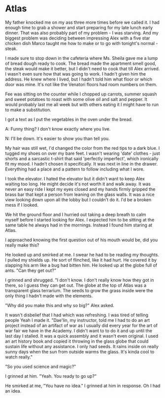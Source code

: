 #  Atlas

My father knocked me on my ass three more times before we called it. I had
enough time to grab a shower and start preparing for my late lunch early dinner.
That was also probably part of my problem - I was starving. And my biggest
problem was deciding between impressing Alex with a five star chicken dish Marco
taught me how to make or to go with tonight's normal - steak.

I made sure to stop down in the cafeteria where Ms. Sheila gave me a lump of
bread dough ready to cook. The bread made the apartment smell good, the steak
would make it better, but I didn't need to cook that till Alex arrived. I wasn't
even sure how that was going to work. I hadn't given him the address. He knew
where I lived, but I hadn't told him what floor or which door was mine. It's not
like the Venatori floors had room numbers on them.

Fee was sitting on the counter while I chopped up carrots, summer squash and
sweet potatoes to roast with some olive oil and salt and pepper. It would
probably last me all week but with others eating it I might have to run to make
a substitution.

I got a text as I put the vegetables in the oven under the bread.

A: Funny thing? I don't know exactly where you live.

N: I'll be down. It's easier to show you than tell you.

My hair was still wet, I'd changed the color from the red tips to a dark blue. I
tugged my shoes on over my bare feet. I wasn't wearing 'date' clothes - just
shorts and a sarcastic t-shirt that said 'perfectly imperfect', which ironically
fit my mood. I hadn't chosen it specifically. It was next in line in the drawer.
Everything had a place and a pattern to follow including what I wore.

I took the elevator. I hated the elevator but it didn't want to keep Alex
waiting too long. He might decide it's not worth it and walk away. It was never
an easy ride I kept my eyes closed and my hands firmly gripped the brass bar
that kept a person from leaning on the glass walls. It was a nice view looking
down upon all the lobby but I couldn't do it. I'd be a broken mess if I looked.

We hit the ground floor and I hurried out taking a deep breath to calm myself
before I started looking for Alex. I expected him to be sitting at the same
table he always had in the mornings. Instead I found him staring at Atlas.

I approached knowing the first question out of his mouth would be, did you
really make this?

He looked up and smirked at me. I swear he had to be reading my thoughts. I
pulled my shields up. He sort of flinched, like it had hurt. He covered it by
slapping his arm like a bug had bitten him. He looked up at the globe full of
ants. "Can they get out?"

I grinned and shrugged. "I don't know. I don't really know how they got in
there, so I guess they can get out. The globe at the top of Atlas was a
transparent glass terrarium. The seeds to grow the grass inside were the only
thing I hadn't made with the elements.

"Why did you make this and why so big?" Alex asked.

It wasn't disbelief that I had which was refreshing. I was tired of telling
people Yeah I made it. "Dae'lin, my instructor, told me I had to do an art
project instead of an artifact of war as I usually did every year for the art of
war fair we have in the Academy. I didn't want to to do it and up until the last
day I stalled. It was a quick assembly and it wasn't even original. I used an
art history book and copied it throwing in the glass globe that could sustain
life without any assistance. I only had seeds. It rains inside on really sunny
days when the sun from outside warms the glass. It's kinda cool to watch
really."

"So you used science and magic?"

I grinned at him. "Yeah. You ready to go up?"

He smirked at me, "You have no idea." I grinned at him in response. Oh I had an
idea.

